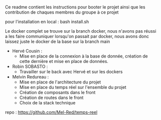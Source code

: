 Ce readme contient les instructions pour booter le projet ainsi que les contribution de chaques membres du groupe à ce projet

pour l'installation en local : bash install.sh

Le docker complet se trouve sur la branch docker, nous n'avons pas réussi a les faire communiquer lorsqu'on passait par docker, nous avons donc laissez juste le docker de la base sur la branch main

- Hervé Cousin :
    - Mise en place de la connexion à la base de donnée, création de cette dernière et mise en place de données.
- Robin SOBASTO :
    - Travailler sur le back avec Hervé et sur les dockers
- Melvin Redureau :
    - Mise en place de l'architecture du projet
    - Mise en place du temps réel sur l'ensemble du projet
    - Création de composants dans le front
    - Création de routes dans le front
    - Choix de la stack technique


repo : https://github.com/Mel-Red/temps-reel
